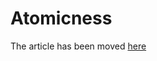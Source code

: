 # Atomicness

The article has been moved [here](https://www.jitbit.com/alexblog/fast-memory-cache/#perf)
